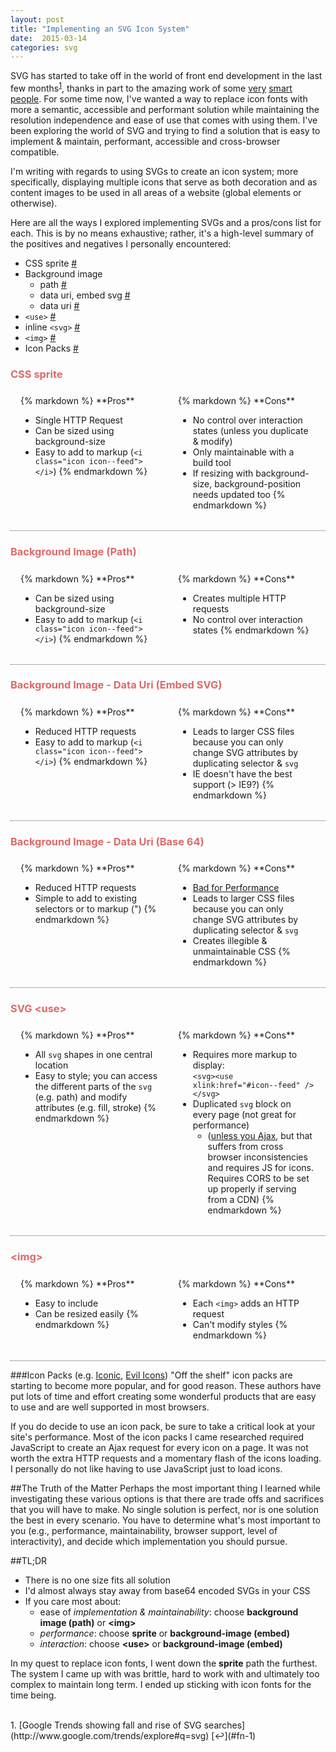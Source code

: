 ```yaml
---
layout: post
title: "Implementing an SVG Icon System"
date:  2015-03-14
categories: svg
---
```

SVG has started to take off in the world of front end development in the last few months<sup><a href="#footnote-1" name="fn-1">1</a></sup>, thanks in part to the amazing work of some [very](https://css-tricks.com/mega-list-svg-information/) [smart](http://sarasoueidan.com/articles/index.html) [people](http://tutorials.jenkov.com/svg/svg-and-css.html). For some time now, I've wanted a way to replace icon fonts with more a semantic, accessible and performant solution while maintaining the resolution independence and ease of use that comes with using them. I've been exploring the world of SVG and trying to find a solution that is easy to implement & maintain, performant, accessible and cross-browser compatible.
<!--more-->

I'm writing with regards to using SVGs to create an icon system; more specifically, displaying multiple icons that serve as both decoration and as content images to be used in all areas of a website (global elements or otherwise).

Here are all the ways I explored implementing SVGs and a pros/cons list for each. This is by no means exhaustive; rather, it's  a high-level summary of the positives and negatives I personally encountered:

* CSS sprite [#](#sprite)
* Background image
  * path [#](#bg-path)
  * data uri, embed svg [#](#bg-embed)
  * data uri [#](#bg-data)
* `<use>` [#](#use)
* inline `<svg>` [#](#inline)
* `<img>` [#](#img)
* Icon Packs [#](#packs)

<style type="text/css">
  h3 {
    color: #DD6A68;
  }

  .pro-con-list {
    padding-bottom: 2rem;
    border-bottom: 1px dotted #585B5E;
  }

  .pro-con-list .col {
    clear: both;
    padding: 0 1rem;
    margin-top: 0.5rem;
    text-align: left;
  }

  @media screen and (min-width: 50em) {
    .pro-con-list {
      display: flex;
    }

    .pro-con-list .col {
      flex: 1;
      width: 50%;
    }
  }

  .pro-con-list p,
  .pro-con-list ul { margin-bottom: 0 }
</style>

<a name="sprite"></a>
<h3>CSS sprite</h3>
<section class="pro-con-list">
<div class="col">
{% markdown %}
**Pros**

  * Single HTTP Request
  * Can be sized using background-size
  * Easy to add to markup (`<i class="icon icon--feed"></i>`)
{% endmarkdown %}
</div>
<div class="col">
{% markdown %}
**Cons**

  * No control over interaction states (unless you duplicate & modify)
  * Only maintainable with a build tool
  * If resizing with background-size, background-position needs updated too
{% endmarkdown %}
</div>
</section>

<a name="bg-path"></a>
<h3>Background Image (Path)</h3>
<section class="pro-con-list">
<div class="col">
{% markdown %}
**Pros**

* Can be sized using background-size
* Easy to add to markup (`<i class="icon icon--feed"></i>`)
{% endmarkdown %}
</div>
<div class="col">
{% markdown %}
**Cons**

* Creates multiple HTTP requests
* No control over interaction states
{% endmarkdown %}
</div>
</section>

<a name="bg-embed"></a>
<h3>Background Image - Data Uri (Embed SVG)</h3>
<section class="pro-con-list">
<div class="col">
{% markdown %}
**Pros**

* Reduced HTTP requests
* Easy to add to markup (`<i class="icon icon--feed"></i>`)
{% endmarkdown %}
</div>
<div class="col">
{% markdown %}
**Cons**

* Leads to larger CSS files because you can only change SVG attributes by duplicating selector & `svg`
* IE doesn't have the best support (> IE9?)
{% endmarkdown %}
</div>
</section>

<a name="bg-data"></a>
<h3>Background Image - Data Uri (Base 64)</h3>
<section class="pro-con-list">
<div class="col">
{% markdown %}
**Pros**

* Reduced HTTP requests
* Simple to add to existing selectors or to markup ("<i class="icon icon--feed"></i>)
{% endmarkdown %}
</div>
<div class="col">
{% markdown %}
**Cons**

* [Bad for Performance](https://css-tricks.com/probably-dont-base64-svg/)
* Leads to larger CSS files because you can only change SVG attributes by duplicating selector & `svg`
* Creates illegible & unmaintainable CSS
{% endmarkdown %}
</div>
</section>

<a name="use"></a>
<h3>SVG &lt;use&gt;</h3>
<section class="pro-con-list">
<div class="col">
{% markdown %}
**Pros**

* All `svg` shapes in one central location
* Easy to style; you can access the different parts of the `svg` (e.g. path) and modify attributes (e.g. fill, stroke)
{% endmarkdown %}
</div>
<div class="col">
{% markdown %}
**Cons**

* Requires more markup to display:<br>`<svg><use xlink:href="#icon--feed" /></svg>`
* Duplicated `svg` block on every page (not great for performance)
  * ([unless you Ajax](https://css-tricks.com/svg-use-external-source/), but that suffers from cross browser inconsistencies and requires JS for icons. Requires CORS to be set up properly if serving from a CDN)
{% endmarkdown %}
</div>
</section>

<a name="img"></a>
<h3>&lt;img&gt;</h3>
<section class="pro-con-list">
<div class="col">
{% markdown %}
**Pros**

* Easy to include
* Can be resized easily
{% endmarkdown %}
</div>
<div class="col">
{% markdown %}
**Cons**

* Each `<img>` adds an HTTP request
* Can't modify styles
{% endmarkdown %}
</div>
</section>

<a name="packs"></a>

###Icon Packs (e.g. [Iconic](http://useiconic.com), [Evil Icons](http://evil-icons.io))
"Off the shelf" icon packs are starting to become more popular, and for good reason. These authors have put lots of time and effort creating some wonderful products that are easy to use and are well supported in most browsers.

If you do decide to use an icon pack, be sure to take a critical look at your site's performance. Most of the icon packs I came researched required JavaScript to create an Ajax request for every icon on a page. It was not worth the extra HTTP requests and a momentary flash of the icons loading. I personally do not like having to use JavaScript just to load icons.

##The Truth of the Matter
Perhaps the most important thing I learned while investigating these various options is that there are trade offs and sacrifices that you will have to make. No single solution is perfect, nor is one solution the best in every scenario. You have to determine what's most important to you (e.g., performance, maintainability, browser support, level of interactivity), and decide which implementation you should pursue.

##TL;DR

* There is no one size fits all solution
* I'd almost always stay away from base64 encoded SVGs in your CSS
* If you care most about:
  * ease of _implementation & maintainability_: choose **background image (path)** or **&lt;img&gt;**
  * _performance_: choose **sprite** or **background-image (embed)**
  * _interaction_: choose **&lt;use&gt;** or **background-image (embed)**

In my quest to replace icon fonts, I went down the **sprite** path the furthest. The system I came up with was brittle, hard to work with and ultimately too complex to maintain long term. I ended up sticking with icon fonts for the time being.

<br>
<a name="footnote-1"></a>
1. [Google Trends showing fall and rise of SVG searches](http://www.google.com/trends/explore#q=svg) [&#8617;](#fn-1)
